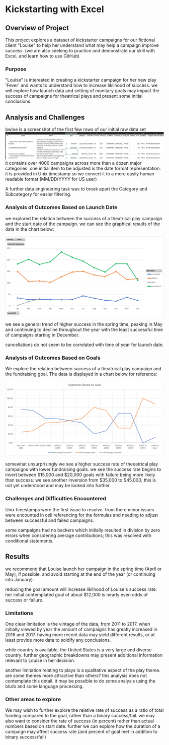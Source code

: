 # Kickstarting with Excel

## Overview of Project
This project explores a dataset of kickstarter campaigns for our fictional client "Louise" to help her understand what may help a campaign improve success. 
(we are also seeking to practice and demonstrate our skill with Excel, and learn how to use GitHub)

### Purpose
"Louise" is interested in creating a kickstarter campaign for her new play 'Fever' and wants to understand how to increase liklihood of success. 
we will explore how launch data and setting of monitary goals may impact the success of campaigns for theatrical plays and present some initial conclusions. 

## Analysis and Challenges
bwloe is a screenshot of the first few rows of our initial raw data set
![Raw_Data_Snippit](https://github.com/JamesonThornton/UCB_Data_bootcamp/blob/main/Raw_Data.png?raw=true)
it contains over 4000 campaigns across more than a dozen major categories. one initial item to be adjusted is the date format representation. it is provided in Unix timestamp so we convert it to a more easily human readable format (MM/DD/YYYY for US user)

A further data engineering task was to break apart the Category and Subcategory for easier filtering. 

### Analysis of Outcomes Based on Launch Date
we explored the relation between the success of a theatrical play campaign and the start date of the campaign. we can see the graphical results of the data in the chart below:

![Campaign Outcome based on Launch Date](https://raw.githubusercontent.com/JamesonThornton/UCB_Data_bootcamp/main/Launch_Time_Success_Correlation_by_month.png)

we see a general trend of higher success in the spring time, peaking in May and continuing to decline throughout the year with the least successful time of campaigns starting in December. 

cancellations do not seem to be correlated with time of year for launch date.

### Analysis of Outcomes Based on Goals
We explore the relation between success of a theatrical play campaign and the fundraising goal. 
The data is displayed in a chart below for reference:

![Campagin Outcome based on Goal](https://raw.githubusercontent.com/JamesonThornton/UCB_Data_bootcamp/main/Outcomes_vs_Goals.png)

somewhat unsurprisingly we see a higher success rate of theeatrical play campaigns with lower fundraising goals. we see the success rate begins to invert between $15,000 and $20,000 goals with failure being more likely than success. we see another inversion from $35,000 to $45,000; this is not yet understood and may be looked into further. 

### Challenges and Difficulties Encountered
Unix timestamps were the first issue to resolve. from there minor issues were encounted in cell referencing for the formulas and needing to adjust between successful and failed campaigns. 

some campaigns had no backers which initially resulted in division by zero errors when considering average contributions; this was resolved with conditional statements. 


## Results
we recommend that Louise launch her campaign in the spring time (April or May), if possible, and avoid starting at the end of the year (or continuing into January). 

reducing the goal amount will increase liklihood of Louise's success rate. her initial contemplated goal of about $12,000 is nearly even odds of success or failure. 

### Limitations

One clear limitation is the vintage of the data, from 2011 to 2017. when initially viewed by year the amount of campaigns has greatly increased in 2016 and 2017. having more recent data may yield different results, or at least provide more data to soidify any conclusions. 

while country is available, the United States is a very large and diverse country. further geographic breakdowns may present additional information relevant to Louise in her decision. 

another limitation relating to plays is a qualitative aspect of the play theme. are some themes more attractive than others? this analysis does not contemplate this detail. it may be possible to do some analysis using the blurb and some language processing. 

### Other areas to explore
We may wish to further explore the relative rate of success as a ratio of total funding compared to the goal, rather than a binary success/fail. 
we may also want to consider the rate of success (in percent) rather than actual numbers based on start date. 
further we can explore how the duration of a campaign may affect success rate (and percent of goal met in addition to binary success/fail)
